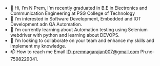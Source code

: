 - 👋 Hi, I’m N Prem, I'm recently graduated in B.E in Electronics and Communication Engineering at PSG College of Technology
- 👀 I’m interested in Software Development, Embedded and IOT Development adn QA Automation.
- 🌱 I’m currently learning about Automation testing using Selenium webdriver with python and learning about DEVOPS.
- 💞️ I’m looking to collaborate on your team and enhance my skills and implement my knowledge.
- 📫 How to reach me Email ID-premnagarajan007@gmail.com Ph.no-7598229041.

<!---
Prem-2001/Prem-2001 is a ✨ special ✨ repository because its `README.md` (this file) appears on your GitHub profile.
You can click the Preview link to take a look at your changes.
--->
